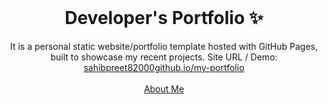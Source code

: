 <!-- PROJECT LOGO -->
<br />
<p align="center">
  <h1 align="center">Developer's Portfolio ✨</h1>

  <p align="center">
    It is a personal static website/portfolio template hosted with GitHub Pages, built to showcase my recent projects. Site URL / Demo: 
    <a href="https://sahibpreet82000.github.io/my-portfolio">sahibpreet82000github.io/my-portfolio</a>
    <br />
    <br />
    <a href="https://sahibpreet82000.github.io">About Me</a>
  </p>
</p>
